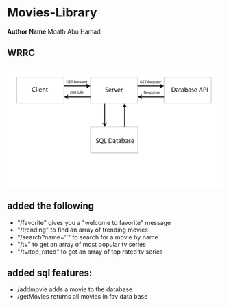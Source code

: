 # Movies-Library
**Author Name** Moath Abu Hamad
## WRRC
![](/assets/wrrc.png)

## added the following

- "/favorite" gives you a "welcome to favorite" message
- "/trending" to find an array of trending movies
- "/search?name=''" to search for a movie by name
- "/tv" to get an array of most popular tv series
- "/tv/top_rated" to get an array of top rated tv series


## added sql features:
- /addmovie adds a movie to the database
- /getMovies returns all movies in fav data base